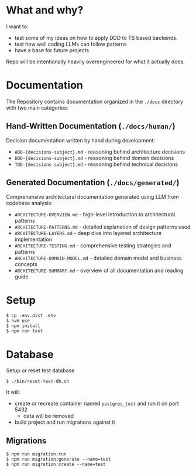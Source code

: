 # What and why? 

I want to:
- test some of my ideas on how to apply DDD to TS based backends.
- test how well coding LLMs can follow patterns
- have a base for future projects 

Repo will be intentionally heavily overengineered for what it actually does.

# Documentation 

The Repository contains documentation organized in the `./docs` directory with two main categories:

## Hand-Written Documentation (`./docs/human/`)

Decision documentation written by hand during development:
* `ADD-{decisions-subject}.md` - reasoning behind architecture decisions 
* `DDD-{decisions-subject}.md` - reasoning behind domain decisions 
* `TDD-{decisions-subject}.md` - reasoning behind technical decisions

## Generated Documentation (`./docs/generated/`)

Comprehensive architectural documentation generated using LLM from codebase analysis:
* `ARCHITECTURE-OVERVIEW.md` - high-level introduction to architectural patterns
* `ARCHITECTURE-PATTERNS.md` - detailed explanation of design patterns used
* `ARCHITECTURE-LAYERS.md` - deep dive into layered architecture implementation
* `ARCHITECTURE-TESTING.md` - comprehensive testing strategies and patterns
* `ARCHITECTURE-DOMAIN-MODEL.md` - detailed domain model and business concepts
* `ARCHITECTURE-SUMMARY.md` - overview of all documentation and reading guide

# Setup
```shell
$ cp .env.dist .env
$ nvm use 
$ npm install 
$ npm run test
```

# Database

Setup or reset test database
```shell
$ ./bin/reset-test-db.sh
```
It will: 
* create or recreate container named `postgres_test` and run it on port 5432
  * data will be removed 
* build project and run migrations against it

## Migrations 
```shell
$ npm run migration:run
$ npm run migration:generate --name=test
$ npm run migration:create --name=test
```